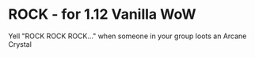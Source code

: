 # ROCK - for 1.12 Vanilla WoW

Yell "ROCK ROCK ROCK..." when someone in your group loots an Arcane Crystal
